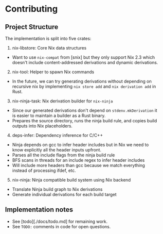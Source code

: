 # Contributing

## Project Structure

The implementation is split into five crates:

1. nix-libstore: Core Nix data structures
  - Want to use `nix-compat` from [snix] but they only support Nix 2.3 which
    doesn't include content-addressed derivations and dynamic derivations.

2. nix-tool: Helper to spawn Nix commands
  - In the future, we can try generating derivations without depending on
    recursive nix by implementing `nix store add` and `nix derivation add` in
    Rust.

3. nix-ninja-task: Nix derivation builder for `nix-ninja`
  - Since our generated derivations don't depend on `stdenv.mkDerivation` it is
    easier to maintain a builder as a Rust binary.
  - Prepares the source directory, runs the ninja build rule, and copies
    build outputs into Nix placeholders.

4. deps-infer: Dependency inference for C/C++
  - Ninja depends on gcc to infer header includes but in Nix we need to know
    explicitly all the header inputs upfront.
  - Parses all the include flags from the ninja build rule
  - BFS scans in threads for an include regex to infer header includes
  - Will include more headers than gcc because we match everything instead of
    processing ifdef, etc.

5. nix-ninja: Ninja compatible build system using Nix backend
  - Translate Ninja build graph to Nix derivations
  - Generate individual derivations for each build target

## Implementation notes

- See [todo][./docs/todo.md] for remaining work.
- See `TODO:` comments in code for open questions.
